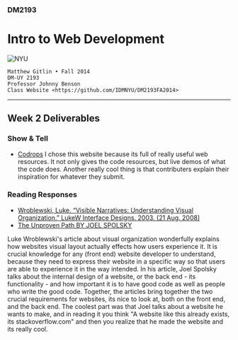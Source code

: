 ### DM2193

# Intro to Web Development

![NYU](http://j-hnnybens-n.com/capture/imami.png)

    Matthew Gitlin • Fall 2014
    DM-UY 2193
    Professor Johnny Benson
    Class Website <https://github.com/IDMNYU/DM2193FA2014>

---

## Week 2 Deliverables

### Show & Tell
* [Codrops](http://tympanus.net/codrops/)
I chose this website because its full of really useful web resources. It not only gives the code resources, but live demos of what the code does. Another really cool thing is that contributers explain their inspiration for whatever they submit.

### Reading Responses
* [Wroblewski, Luke. “Visible Narratives: Understanding Visual Organization.” LukeW Interface Designs. 2003. (21 Aug. 2008)](http://www.lukew.com/resources/articles/visible_narratives.html)
* [The Unproven Path BY JOEL SPOLSKY](http://www.inc.com/magazine/20081101/how-hard-could-it-be-the-unproven-path.html)

Luke Wroblewski's article about visual organization wonderfully explains how websites visual layout actually effects how users experience it. It is crucial knowledge for any (front end) website developer to understand, because they need to express their website in a specific way so that users are able to experience it in the way intended. In his article, Joel Spolsky talks about the internal design of a website, or the back end - its functionality - and how important it is to have good code as well as people who write the good code. Together, the articles bring together the two crucial requirements for websites, its nice to look at, both on the front end, and the back end. The coolest part was that Joel talks about a website he wants to make, and in reading it you think "A website like this already exists, its stackoverflow.com" and then you realize that he made the website and its really cool.